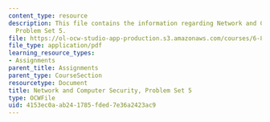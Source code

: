 ```yaml
---
content_type: resource
description: This file contains the information regarding Network and Computer Security,
  Problem Set 5.
file: https://ol-ocw-studio-app-production.s3.amazonaws.com/courses/6-857-network-and-computer-security-spring-2014/4153ec0aab241785fded7e36a2423ac9_MIT6_857S14_ps5.pdf
file_type: application/pdf
learning_resource_types:
- Assignments
parent_title: Assignments
parent_type: CourseSection
resourcetype: Document
title: Network and Computer Security, Problem Set 5
type: OCWFile
uid: 4153ec0a-ab24-1785-fded-7e36a2423ac9
---
```

